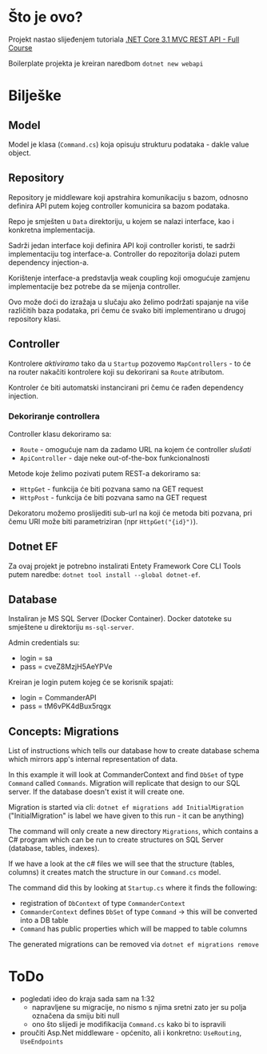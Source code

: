 # Što je ovo?
Projekt nastao slijeđenjem tutoriala [.NET Core 3.1 MVC REST API - Full Course](https://www.youtube.com/watch?v=fmvcAzHpsk8)

Boilerplate projekta je kreiran naredbom `dotnet new webapi`

# Bilješke

## Model
Model je klasa (`Command.cs`) koja opisuju strukturu podataka - dakle value object.

## Repository
Repository je middleware koji apstrahira komunikaciju s bazom, odnosno definira API putem kojeg controller komunicira sa bazom podataka.

Repo je smješten u `Data` direktoriju, u kojem se nalazi interface, kao i konkretna implementacija.

Sadrži jedan interface koji definira API koji controller koristi, te sadrži implementaciju tog interface-a.
Controller do repozitorija dolazi putem dependency injection-a.

Korištenje interface-a predstavlja weak coupling koji omogućuje zamjenu implementacije bez potrebe da se mijenja controller.

Ovo može doći do izražaja u slučaju ako želimo podržati spajanje na više različitih baza podataka, pri čemu će svako biti implementirano u drugoj repository klasi.

## Controller
Kontrolere *aktiviramo* tako da u `Startup` pozovemo `MapControllers` - to će na router nakačiti kontrolere koji su dekorirani sa `Route` atributom.

Kontroler će biti automatski instancirani pri čemu će rađen dependency injection.

### Dekoriranje controllera
Controller klasu dekoriramo sa:
* `Route` - omogućuje nam da zadamo URL na kojem će controller *slušati*
* `ApiController` - daje neke out-of-the-box funkcionalnosti

Metode koje želimo pozivati putem REST-a dekoriramo sa:
* `HttpGet` - funkcija će biti pozvana samo na GET request
* `HttpPost` - funkcija će biti pozvana samo na GET request

Dekoratoru možemo proslijediti sub-url na koji će metoda biti pozvana, pri čemu URl može biti parametriziran (npr `HttpGet("{id}")`).

## Dotnet EF
Za ovaj projekt je potrebno instalirati Entety Framework Core CLI Tools putem naredbe: `dotnet tool install --global dotnet-ef`.

## Database
Instaliran je MS SQL Server (Docker Container). Docker datoteke su smještene u direktoriju `ms-sql-server`.

Admin credentials su:
* login = sa
* pass = cveZ8MzjH5AeYPVe

 Kreiran je login putem kojeg će se korisnik spajati:
* login = CommanderAPI
* pass = tM6vPK4dBux5rqgx

## Concepts: Migrations
List of instructions which tells our database how to create database schema which mirrors app's internal representation of data.

In this example it will look at CommanderContext and find `DbSet` of type `Command` called `Commands`.
Migration will replicate that design to our SQL server. If the database doesn't exist it will create one.

Migration is started via cli: `dotnet ef migrations add InitialMigration` ("InitialMigration" is label we have given to this run - it can be anything)

The command will only create a new directory `Migrations`, which contains a C# program which can be run to create structures on SQL Server (database, tables, indexes).

If we have a look at the c# files we will see that the structure (tables, columns) it creates match the structure in our `Command.cs` model.

The command did this by looking at `Startup.cs` where it finds the following:
* registration of `DbContext` of type `CommanderContext`
* `CommanderContext` defines `DbSet` of type `Command` -> this will be converted into a DB table
* `Command` has public properties which will be mapped to table columns

The generated migrations can be removed via `dotnet ef migrations remove`

# ToDo
* pogledati ideo do kraja  sada sam na 1:32
    * napravljene su migracije, no nismo s njima sretni zato jer su polja označena da smiju biti null
    * ono što slijedi je modifikacija `Command.cs` kako bi to ispravili
* proučiti Asp.Net middleware - općenito, ali i konkretno: `UseRouting`, `UseEndpoints`


